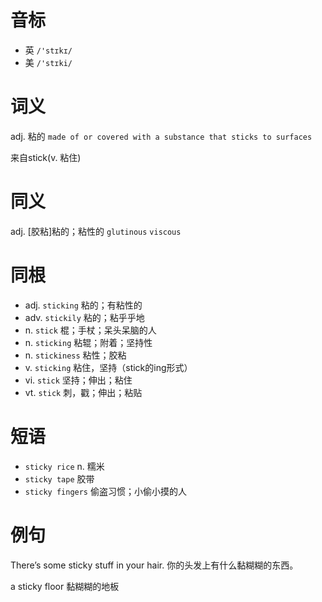 # 音标

- 英 `/'stɪkɪ/`
- 美 `/'stɪki/`

# 词义

adj. 粘的
`made of or covered with a substance that sticks to surfaces`



来自stick(v. 粘住)

# 同义

adj. [胶粘]粘的；粘性的
`glutinous` `viscous`

# 同根

- adj. `sticking` 粘的；有粘性的
- adv. `stickily` 粘的；粘乎乎地
- n. `stick` 棍；手杖；呆头呆脑的人
- n. `sticking` 粘辊；附着；坚持性
- n. `stickiness` 粘性；胶粘
- v. `sticking` 粘住，坚持（stick的ing形式）
- vi. `stick` 坚持；伸出；粘住
- vt. `stick` 刺，戳；伸出；粘贴

# 短语

- `sticky rice` n. 糯米
- `sticky tape` 胶带
- `sticky fingers` 偷盗习惯；小偷小摸的人

# 例句

There’s some sticky stuff in your hair.
你的头发上有什么黏糊糊的东西。

a sticky floor
黏糊糊的地板


